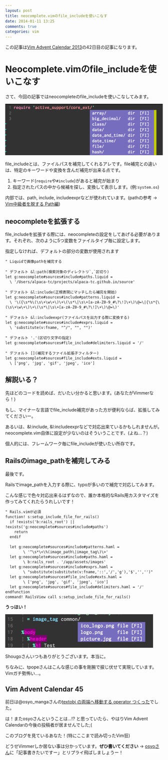 ```yaml
---
layout: post
title: neocomplete.vimのfile_includeを使いこなす
date: 2014-01-11 13:25
comments: true
categories: vim
---
```


この記事は[Vim Advent Calendar 2013](https://atnd.org/events/45072)の42日目の記事になります。

# Neocomplete.vimのfile\_includeを使いこなす

さて、今回の記事ではneocompleteのfile\_includeを使いこなしてみます。

<img class="image_on_frame center" src="/images/blog/file-include-by-neocomplete/completion_capture.png" alt="neocomplete_file_include" />

<!-- more -->

file\_includeとは、ファイルパスを補完してくれるアレです。file補完との違いは、特定のキーワードや変換を含んだ補完が出来る点です。

1. キーワード(`require`や`#include`)があると補完が始まり
2. 指定されたパスの中から候補を探し、変換して表示します。(例:`system.os`)

内部では、path, include, includeexprなどが使われています。(pathの参考 -> [Vim中級者を脱する Path編](/blog/vim/jump-to-gem-path.html))

## neocompleteを拡張する

file\_includeを拡張する際には、neocompleteの設定をしてあげる必要があります。それぞれ、次のように5つ変数をファイルタイプ毎に設定します。

指定しなければ、デフォルトの部分の変数が使用されます

```
" Liquidで画像pathを補完する

" デフォルト &l:path(検索対象のディレクトリ`,`区切り)
let g:neocomplete#sources#include#paths.liquid =
  \ '/Users/alpaca-tc/projects/alpaca-tc.github.io/source'

" デフォルト &l:include(正規表現にマッチしたら補完を開始)
let g:neocomplete#sources#include#patterns.liquid =
  \ '\({\s*%\(\s\+\w\+\)\+\(\s*\|\s\+[a-zA-Z0-9_#\?\!]\+\)\@=\|{\s*{\(\s\+\w\+\)\+\(\s*\|\s\+[a-zA-Z0-9_#\?\!]\+\)\@=\)'

" デフォルト &l:includeexpr(ファイルパスを出力する際に変換する)
let g:neocomplete#sources#include#exprs.liquid =
  \ 'substitute(v:fname, "^/", "", "")'

" デフォルト '.'(区切り文字の指定)
let g:neocomplete#sources#file_include#delimiters.liquid = '/'

" デフォルト [](補完するファイル拡張子フィルター)
let g:neocomplete#sources#file_include#exts.liquid =
  \ ['png', 'jpg', 'gif', 'jpeg', 'ico']
```

## 解説いる？

先ほどのコードを読めば、だいたい分かると思います。(あなたがVimmerなら！)

もし、マイナーな言語でfile\_include補完があった方が便利ならば、拡張してみてくださいー。

あるいは、&l:include, &l:includeexprなどで対応出来ているかもしれませんが。neocomplete.vim自体に設定が少ないのはそういうことです、(よね...？)

個人的には、フレームワーク毎にfile\_includeが使いたい所存です。

## Railsのimage\_pathを補完してみる

最後です。

Railsでimage\_pathを入力する際に、typoが多いので補完で対応してみます。

こんな感じで色々対応出来るはずなので、誰か本格的なRails用カスタマイズを作ってみてくれたらうれしいです！

```
" Rails.vimが必須
function! s:setup_include_file_for_rails()
  if !exists('b:rails_root') || !exists('g:neocomplete#sources#include#paths')
    return
  endif

  let g:neocomplete#sources#include#patterns.haml =
        \ '^\s*\<\%(image_path\|image_tag\)\>'
  let g:neocomplete#sources#include#paths.haml =
        \ b:rails_root . '/app/assets/images'
  let g:neocomplete#sources#include#exprs.haml =
        \ "substitute(substitute(v:fname,'::','/','g'),'$','','')"
  let g:neocomplete#sources#file_include#exts.haml =
        \ ['png', 'jpg', 'gif', 'jpeg', 'ico']
  let g:neocomplete#sources#file_include#delimiters.haml = '/'
endfunction
command! RailsView call s:setup_include_file_for_rails()
```

**うっほい！**

<img class="image_on_frame center" src="/images/blog/file-include-by-neocomplete/completion_for_rails_view.png" alt="completion_for_rails_view" />

Shougoさんいつもありがとうございます。本当に。

ちなみに、tpopeさんはこんな感じの事を剛腕で捩じ伏せて実現しています。Vimガチ勢怖い...。

## Vim Advent Calendar 45

前日は@osyo\_mangaさんの[textobj の両端へ移動する operator つくった](https://d.hatena.ne.jp/osyo-manga/20140110/1389342122)でした。

は！またosyoさんということは...!? と思っていたら、やはりVim Advent Calendarの今後の投稿者が居ませんでした;(

このブログを見ているあなた！(特にここまで読み切ったVim狂)

どうせVimmerしか居ない事は分かっています。**ぜひ書いてください** -> [osyoさん](https://twitter.com/manga_osyo)に「記事書きたいですー」とリプライ飛ばしましょうー！
